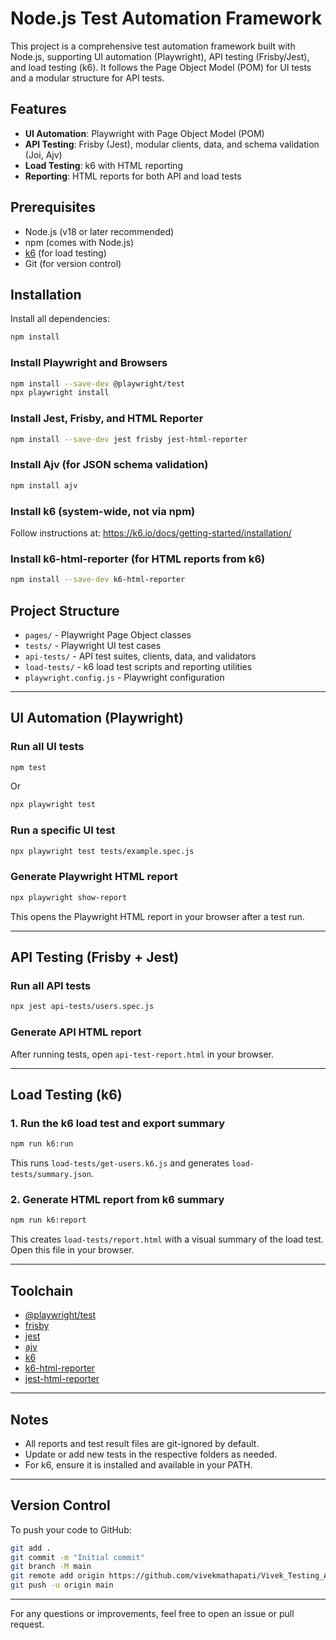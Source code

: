 # Node.js Test Automation Framework

This project is a comprehensive test automation framework built with Node.js, supporting UI automation (Playwright), API testing (Frisby/Jest), and load testing (k6). It follows the Page Object Model (POM) for UI tests and a modular structure for API tests.

## Features
- **UI Automation**: Playwright with Page Object Model (POM)
- **API Testing**: Frisby (Jest), modular clients, data, and schema validation (Joi, Ajv)
- **Load Testing**: k6 with HTML reporting
- **Reporting**: HTML reports for both API and load tests

## Prerequisites
- Node.js (v18 or later recommended)
- npm (comes with Node.js)
- [k6](https://k6.io/docs/getting-started/installation/) (for load testing)
- Git (for version control)

## Installation
Install all dependencies:
```sh
npm install
```

### Install Playwright and Browsers
```sh
npm install --save-dev @playwright/test
npx playwright install
```

### Install Jest, Frisby, and HTML Reporter
```sh
npm install --save-dev jest frisby jest-html-reporter
```

### Install Ajv (for JSON schema validation)
```sh
npm install ajv
```

### Install k6 (system-wide, not via npm)
Follow instructions at: https://k6.io/docs/getting-started/installation/

### Install k6-html-reporter (for HTML reports from k6)
```sh
npm install --save-dev k6-html-reporter
```

## Project Structure
- `pages/` - Playwright Page Object classes
- `tests/` - Playwright UI test cases
- `api-tests/` - API test suites, clients, data, and validators
- `load-tests/` - k6 load test scripts and reporting utilities
- `playwright.config.js` - Playwright configuration

---

## UI Automation (Playwright)

### Run all UI tests
```sh
npm test
```
Or
```sh
npx playwright test
```

### Run a specific UI test
```sh
npx playwright test tests/example.spec.js
```

### Generate Playwright HTML report
```sh
npx playwright show-report
```
This opens the Playwright HTML report in your browser after a test run.

---

## API Testing (Frisby + Jest)

### Run all API tests
```sh
npx jest api-tests/users.spec.js
```

### Generate API HTML report
After running tests, open `api-test-report.html` in your browser.

---

## Load Testing (k6)

### 1. Run the k6 load test and export summary
```sh
npm run k6:run
```
This runs `load-tests/get-users.k6.js` and generates `load-tests/summary.json`.

### 2. Generate HTML report from k6 summary
```sh
npm run k6:report
```
This creates `load-tests/report.html` with a visual summary of the load test. Open this file in your browser.

---

## Toolchain
- [@playwright/test](https://playwright.dev/)
- [frisby](https://docs.frisbyjs.com/)
- [jest](https://jestjs.io/)
- [ajv](https://ajv.js.org/)
- [k6](https://k6.io/)
- [k6-html-reporter](https://www.npmjs.com/package/k6-html-reporter)
- [jest-html-reporter](https://www.npmjs.com/package/jest-html-reporter)

---

## Notes
- All reports and test result files are git-ignored by default.
- Update or add new tests in the respective folders as needed.
- For k6, ensure it is installed and available in your PATH.

---

## Version Control
To push your code to GitHub:
```sh
git add .
git commit -m "Initial commit"
git branch -M main
git remote add origin https://github.com/vivekmathapati/Vivek_Testing_Assignment.git
git push -u origin main
```

---

For any questions or improvements, feel free to open an issue or pull request.
